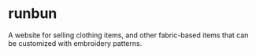 # runbun
A website for selling clothing items, and other fabric-based items that can be customized with embroidery patterns.
